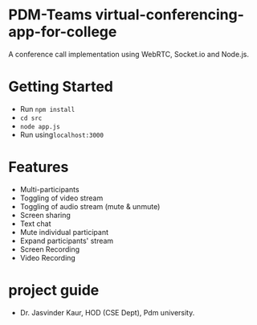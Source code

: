 # PDM-Teams virtual-conferencing-app-for-college
A conference call implementation using WebRTC, Socket.io and Node.js.


# Getting Started
- Run `npm install`
- `cd src`
- `node app.js`
- Run using`localhost:3000`


# Features
- Multi-participants
- Toggling of video stream
- Toggling of audio stream (mute & unmute)
- Screen sharing
- Text chat
- Mute individual participant
- Expand participants' stream
- Screen Recording
- Video Recording


# project guide 
- Dr. Jasvinder Kaur, HOD (CSE Dept), Pdm university.




